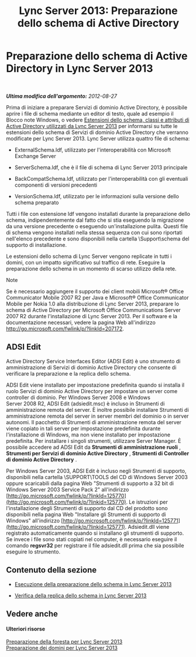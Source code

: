 ﻿---
title: 'Lync Server 2013: Preparazione dello schema di Active Directory'
TOCTitle: Preparazione dello schema di Active Directory
ms:assetid: 067726ae-fd3f-4133-a32f-26d2603ac674
ms:mtpsurl: https://technet.microsoft.com/it-it/library/Gg398119(v=OCS.15)
ms:contentKeyID: 49299561
ms.date: 08/24/2015
mtps_version: v=OCS.15
ms.translationtype: HT
---

# Preparazione dello schema di Active Directory in Lync Server 2013

 

_**Ultima modifica dell'argomento:** 2012-08-27_

Prima di iniziare a preparare Servizi di dominio Active Directory, è possibile aprire i file di schema mediante un editor di testo, quale ad esempio il Blocco note Windows, o vedere [Estensioni dello schema, classi e attributi di Active Directory utilizzati da Lync Server 2013](lync-server-2013-active-directory-schema-extensions-classes-and-attributes-used-by-lync-server.md) per informarsi su tutte le estensioni dello schema di Servizi di dominio Active Directory che verranno modificate per Lync Server 2013. Lync Server utilizza quattro file di schema:

  - ExternalSchema.ldf, utilizzato per l'interoperabilità con Microsoft Exchange Server

  - ServerSchema.ldf, che è il file di schema di Lync Server 2013 principale

  - BackCompatSchema.ldf, utilizzato per l'interoperabilità con gli eventuali componenti di versioni precedenti

  - VersionSchema.ldf, utilizzato per le informazioni sulla versione dello schema preparato

Tutti i file con estensione ldf vengono installati durante la preparazione dello schema, indipendentemente dal fatto che si stia eseguendo la migrazione da una versione precedente o eseguendo un'installazione pulita. Questi file di schema vengono installati nella stessa sequenza con cui sono riportati nell'elenco precedente e sono disponibili nella cartella \\Support\\schema del supporto di installazione.

Le estensioni dello schema di Lync Server vengono replicate in tutti i domini, con un impatto significativo sul traffico di rete. Eseguire la preparazione dello schema in un momento di scarso utilizzo della rete.


> [!NOTE]
> Se è necessario aggiungere il supporto dei client mobili Microsoft® Office Communicator Mobile 2007 R2 per Java e Microsoft® Office Communicator Mobile per Nokia 1.0 alla distribuzione di Lync Server 2013, preparare lo schema di Active Directory per Microsoft Office Communications Server 2007 R2 durante l'installazione di Lync Server 2013. Per il software e la documentazione necessari, vedere la pagina Web all'indirizzo <A href="http://go.microsoft.com/fwlink/p/?linkid=207172">http://go.microsoft.com/fwlink/p/?linkId=207172</A>.



## ADSI Edit

Active Directory Service Interfaces Editor (ADSI Edit) è uno strumento di amministrazione di Servizi di dominio Active Directory che consente di verificare la preparazione e la replica dello schema.

ADSI Edit viene installato per impostazione predefinita quando si installa il ruolo Servizi di dominio Active Directory per impostare un server come controller di dominio. Per Windows Server 2008 e Windows Server 2008 R2, ADSI Edit (adsiedit.msc) è incluso in Strumenti di amministrazione remota del server. È inoltre possibile installare Strumenti di amministrazione remota del server in server membri del dominio o in server autonomi. Il pacchetto di Strumenti di amministrazione remota del server viene copiato in tali server per impostazione predefinita durante l'installazione di Windows, ma non viene installato per impostazione predefinita. Per installare i singoli strumenti, utilizzare Server Manager. È possibile accedere ad ADSI Edit da **Strumenti di amministrazione ruoli** , **Strumenti per Servizi di dominio Active Directory** , **Strumenti di Controller di dominio Active Directory** .

Per Windows Server 2003, ADSI Edit è incluso negli Strumenti di supporto, disponibili nella cartella \\SUPPORT\\TOOLS del CD di Windows Server 2003 oppure scaricabili dalla pagina Web "Strumenti di supporto a 32 bit di Windows Server 2003 Service Pack 2" all'indirizzo [http://go.microsoft.com/fwlink/p/?linkId=125770](http://go.microsoft.com/fwlink/p/?linkid=125770). Le istruzioni per l'installazione degli Strumenti di supporto dal CD del prodotto sono disponibili nella pagina Web "Installare gli Strumenti di supporto di Windows" all'indirizzo [http://go.microsoft.com/fwlink/p/?linkId=125771](http://go.microsoft.com/fwlink/p/?linkid=125771). Adsiedit.dll viene registrato automaticamente quando si installano gli strumenti di supporto. Se invece i file sono stati copiati nel computer, è necessario eseguire il comando **regsvr32** per registrare il file adsiedit.dll prima che sia possibile eseguire lo strumento.

## Contenuto della sezione

  - [Esecuzione della preparazione dello schema in Lync Server 2013](lync-server-2013-running-schema-preparation.md)

  - [Verifica della replica dello schema in Lync Server 2013](lync-server-2013-verifying-schema-replication.md)

## Vedere anche

#### Ulteriori risorse

[Preparazione della foresta per Lync Server 2013](lync-server-2013-preparing-the-forest.md)  
[Preparazione dei domini per Lync Server 2013](lync-server-2013-preparing-domains.md)

